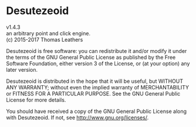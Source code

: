 #   Desutezeoid
v1.4.3     
an arbitrary point and click engine.       
(c) 2015-2017 Thomas Leathers      


Desutezeoid is free software: you can redistribute it and/or modify
it under the terms of the GNU General Public License as published by
the Free Software Foundation, either version 3 of the License, or
(at your option) any later version.
      
Desutezeoid is distributed in the hope that it will be useful,
but WITHOUT ANY WARRANTY; without even the implied warranty of
MERCHANTABILITY or FITNESS FOR A PARTICULAR PURPOSE.  See the
GNU General Public License for more details.
       
You should have received a copy of the GNU General Public License
along with Desutezeoid.  If not, see <http://www.gnu.org/licenses/>.
